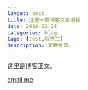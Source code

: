 ```yaml
---
layout: post
title: 这是一篇博客文章模板
date: 2018-02-24
categories: blog
tags: [test,标签二]
description: 文章金句。
---
```


这里是博客正文。

<a href="https://dyylongma.github.io/archive/1" >email me</a>